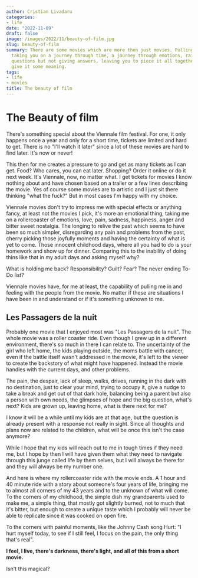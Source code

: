 ```yaml
---
author: Cristian Livadaru
categories:
- life
date: "2022-11-09"
draft: false
image: /images/2022/11/beauty-of-film.jpg
slug: beauty-of-film
summary: There are some movies which are more then just movies. Pulling you in,
  taking you on a journey through time, a journey through emotions, raising
  questions but not giving answers, leaving you to piece it all together and
  give it some meaning.
tags:
- life
- movies
title: The beauty of film
---
```

# The Beauty of film
There's something special about the Viennale film festival. For one, it only
happens once a year and only for a short time, tickets are limited and hard to get.
There is no "I'll watch it later" since a lot of these movies are hard to find later.
It's now or never!

This then for me creates a pressure to go and get as many tickets as I can get.
Food? Who cares, you can eat later. Shopping? Order it online or do it next week.
It's Viennale, now, no matter what.
I get tickets for movies I know nothing about and have chosen based on a trailer
or a few lines describing the movie. Yes of course some movies are to artistic and
I just sit there thinking "what the fuck?" But in most cases I'm happy with my choice.

Viennale movies don't try to impress me with special effects or anything fancy,
at least not the movies I pick, it's more an emotional thing, taking me on a
rollercoaster of emotions, love, pain, sadness, happiness, anger and bitter sweet nostalgia.
The longing to relive the past which seems to have been so much simpler, disregarding
any pain and problems from the past, cherry picking those joyfully moments and having
the certainty of what is yet to come. Those innocent childhood days, where all you
had to do is your homework and show up for dinner. Comparing this to the inability
of doing thins like that in my adult days and asking myself why?

What is holding me back? Responsibility? Guilt? Fear? The never ending To-Do list?

Viennale movies have, for me at least, the capability of pulling me in and feeling
with the people from the movie. No matter if these are situations I have been in
and understand or if it's something unknown to me.

## Les Passagers de la nuit
Probably one movie that I enjoyed most was "Les Passagers de la nuit".
The whole movie was a roller coaster ride. Even though I grew up in a different
environment, there's so much in there I can relate to. The uncertainty of the girl
who left home, the kids playing outside, the moms battle with cancer, even if the
battle itself wasn't addressed in the movie, it's left to the viewer to create the
backstory of what might have happened. Instead the movie handles with the current
days, and other problems.

The pain, the despair,  lack of sleep, walks, drives, running in the dark with no
destination, just to clear your mind, trying to occupy it, give a nudge to take a
break and get out of that dark hole, balancing being a parent but also a person
with own needs, the glimpses of hope and the big question, what's next?
Kids are grown up, leaving home, what is there next for me?

I know it will be a while until my kids are at that age, but the question is
already present with a response not really in sight.
Since all thoughts and plans now are related to the children, what will be once
this isn't the case anymore?

While I hope that my kids will reach out to me in tough times if they need me,
but I hope by then I will have given them what they need to navigate through this
junge called life by them selves, but I will always be there for and they will
always be my number one.

And here is where my rollercoaster ride with the movie ends. A 1 hour and 40 minute
ride with a story about someone's four years of life, bringing me to almost all
corners of my 43 years and to the unknown of what will come. To the corners of my
childhood, the simple dish my grandparents used to make me, a simple thing, that
mostly got slightly burned, not to much that it's bitter, but enough to create a
unique taste which I probably will never be able to replicate since it was cooked
on open fire.

To the corners with painful moments, like the Johnny Cash song Hurt: "I hurt myself
today, to see if I still feel, I focus on the pain, the only thing that's real".

**I feel, I live, there's darkness, there's light, and all of this from a short movie.**

Isn't this magical?
